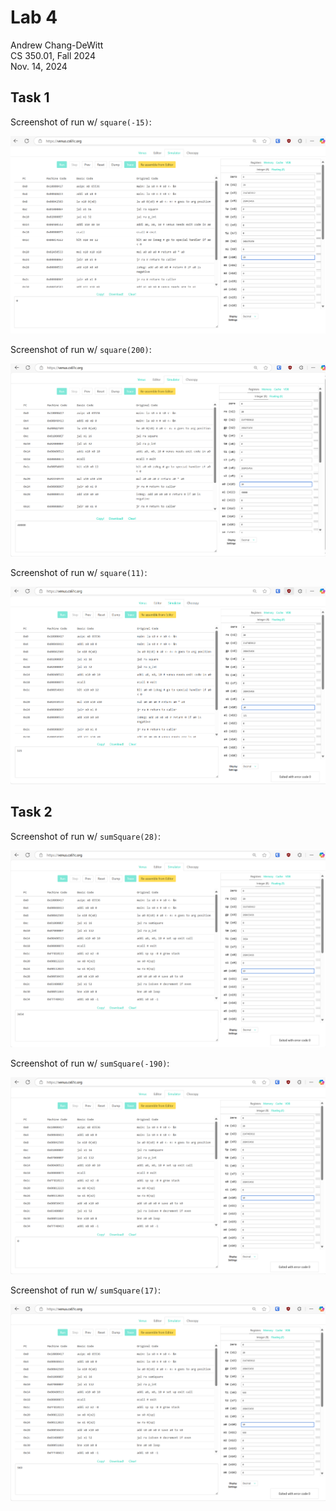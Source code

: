 # Lab 4

Andrew Chang-DeWitt \
CS 350.01, Fall 2024 \
Nov. 14, 2024

## Task 1

Screenshot of run w/ `square(-15)`:

![Screenshot of run w/ `square(-15)`](./task1a.png)

Screenshot of run w/ `square(200)`:

![Screenshot of run w/ `square(200)`](./task1b.png)

Screenshot of run w/ `square(11)`:

![Screenshot of run w/ `square(11)`](./task1c.png)

## Task 2

Screenshot of run w/ `sumSquare(28)`:

![Screenshot of run w/ `sumSquare(28)`](./task2a.png)

Screenshot of run w/ `sumSquare(-190)`:

![Screenshot of run w/ `sumSquare(-190)`](./task2b.png)

Screenshot of run w/ `sumSquare(17)`:

![Screenshot of run w/ `sumSquare(17)`](./task2c.png)
